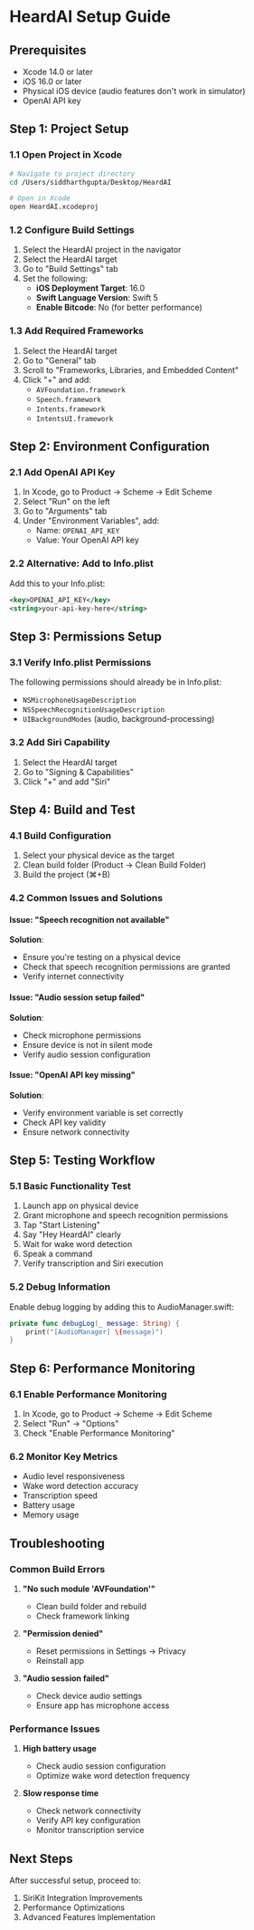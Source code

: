 # HeardAI Setup Guide

## Prerequisites
- Xcode 14.0 or later
- iOS 16.0 or later
- Physical iOS device (audio features don't work in simulator)
- OpenAI API key

## Step 1: Project Setup

### 1.1 Open Project in Xcode
```bash
# Navigate to project directory
cd /Users/siddharthgupta/Desktop/HeardAI

# Open in Xcode
open HeardAI.xcodeproj
```

### 1.2 Configure Build Settings
1. Select the HeardAI project in the navigator
2. Select the HeardAI target
3. Go to "Build Settings" tab
4. Set the following:
   - **iOS Deployment Target**: 16.0
   - **Swift Language Version**: Swift 5
   - **Enable Bitcode**: No (for better performance)

### 1.3 Add Required Frameworks
1. Select the HeardAI target
2. Go to "General" tab
3. Scroll to "Frameworks, Libraries, and Embedded Content"
4. Click "+" and add:
   - `AVFoundation.framework`
   - `Speech.framework`
   - `Intents.framework`
   - `IntentsUI.framework`

## Step 2: Environment Configuration

### 2.1 Add OpenAI API Key
1. In Xcode, go to Product → Scheme → Edit Scheme
2. Select "Run" on the left
3. Go to "Arguments" tab
4. Under "Environment Variables", add:
   - Name: `OPENAI_API_KEY`
   - Value: Your OpenAI API key

### 2.2 Alternative: Add to Info.plist
Add this to your Info.plist:
```xml
<key>OPENAI_API_KEY</key>
<string>your-api-key-here</string>
```

## Step 3: Permissions Setup

### 3.1 Verify Info.plist Permissions
The following permissions should already be in Info.plist:
- `NSMicrophoneUsageDescription`
- `NSSpeechRecognitionUsageDescription`
- `UIBackgroundModes` (audio, background-processing)

### 3.2 Add Siri Capability
1. Select the HeardAI target
2. Go to "Signing & Capabilities"
3. Click "+" and add "Siri"

## Step 4: Build and Test

### 4.1 Build Configuration
1. Select your physical device as the target
2. Clean build folder (Product → Clean Build Folder)
3. Build the project (⌘+B)

### 4.2 Common Issues and Solutions

#### Issue: "Speech recognition not available"
**Solution**: 
- Ensure you're testing on a physical device
- Check that speech recognition permissions are granted
- Verify internet connectivity

#### Issue: "Audio session setup failed"
**Solution**:
- Check microphone permissions
- Ensure device is not in silent mode
- Verify audio session configuration

#### Issue: "OpenAI API key missing"
**Solution**:
- Verify environment variable is set correctly
- Check API key validity
- Ensure network connectivity

## Step 5: Testing Workflow

### 5.1 Basic Functionality Test
1. Launch app on physical device
2. Grant microphone and speech recognition permissions
3. Tap "Start Listening"
4. Say "Hey HeardAI" clearly
5. Wait for wake word detection
6. Speak a command
7. Verify transcription and Siri execution

### 5.2 Debug Information
Enable debug logging by adding this to AudioManager.swift:
```swift
private func debugLog(_ message: String) {
    print("[AudioManager] \(message)")
}
```

## Step 6: Performance Monitoring

### 6.1 Enable Performance Monitoring
1. In Xcode, go to Product → Scheme → Edit Scheme
2. Select "Run" → "Options"
3. Check "Enable Performance Monitoring"

### 6.2 Monitor Key Metrics
- Audio level responsiveness
- Wake word detection accuracy
- Transcription speed
- Battery usage
- Memory usage

## Troubleshooting

### Common Build Errors
1. **"No such module 'AVFoundation'"**
   - Clean build folder and rebuild
   - Check framework linking

2. **"Permission denied"**
   - Reset permissions in Settings → Privacy
   - Reinstall app

3. **"Audio session failed"**
   - Check device audio settings
   - Ensure app has microphone access

### Performance Issues
1. **High battery usage**
   - Check audio session configuration
   - Optimize wake word detection frequency

2. **Slow response time**
   - Check network connectivity
   - Verify API key configuration
   - Monitor transcription service

## Next Steps
After successful setup, proceed to:
1. SiriKit Integration Improvements
2. Performance Optimizations
3. Advanced Features Implementation 